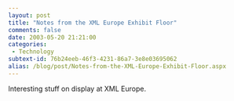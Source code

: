 ```yaml
---
layout: post
title: "Notes from the XML Europe Exhibit Floor"
comments: false
date: 2003-05-20 21:21:00
categories:
 - Technology
subtext-id: 76b24eeb-46f3-4231-86a7-3e8e03695062
alias: /blog/post/Notes-from-the-XML-Europe-Exhibit-Floor.aspx
---
```



Interesting stuff on display at XML Europe.
